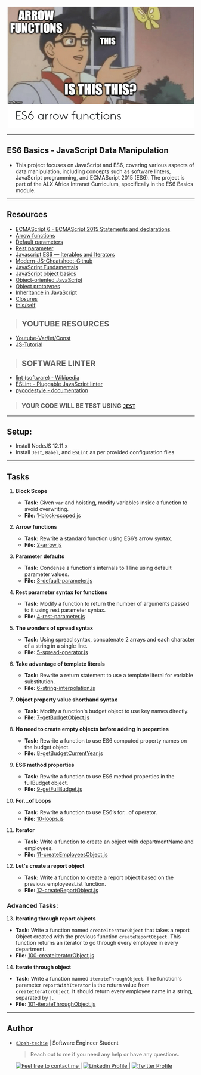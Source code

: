 <p align="center">
<img src ="../Assets/ES6_Basic.png">
</p>

---

<h2> ES6 Basics - JavaScript Data Manipulation </h2>

- This project focuses on JavaScript and ES6, covering various aspects of data manipulation, including concepts such as software linters, JavaScript programming, and ECMAScript 2015 (ES6). The project is part of the ALX Africa Intranet Curriculum, specifically in the ES6 Basics module.

---

<h2> Resources </h2>

- [ECMAScript 6 - ECMAScript 2015 Statements and declarations](https://262.ecma-international.org/6.0/#sec-statements)
- [Arrow functions](https://developer.mozilla.org/en-US/docs/Web/JavaScript/Reference/Functions/Arrow_functions)
- [Default parameters](https://developer.mozilla.org/en-US/docs/Web/JavaScript/Reference/Functions/Default_parameters)
- [Rest parameter](https://developer.mozilla.org/en-US/docs/Web/JavaScript/Reference/Functions/rest_parameters)
- [Javascript ES6 — Iterables and Iterators](https://developer.mozilla.org/en-US/docs/Web/JavaScript/Reference/Iteration_protocols)
- [Modern-JS-Cheatsheet-Github](https://github.com/mbeaudru/modern-js-cheatsheet)
- [JavaScript Fundamentals](https://developer.mozilla.org/en-US/docs/Learn/Getting_started_with_the_web/JavaScript_basics)
- [JavaScript object basics](https://developer.mozilla.org/en-US/docs/Learn/JavaScript/Objects/Basics)
- [Object-oriented JavaScript](https://developer.mozilla.org/en-US/docs/Learn/JavaScript/Objects/Classes_in_JavaScript)
- [Object prototypes](https://developer.mozilla.org/en-US/docs/Learn/JavaScript/Objects/Object_prototypes)
- [Inheritance in JavaScript](https://developer.mozilla.org/en-US/docs/Learn/JavaScript/Objects/Classes_in_JavaScript)
- [Closures](https://developer.mozilla.org/en-US/docs/Web/JavaScript/Closures)
- [this/self](https://alistapart.com/article/getoutbindingsituations/)

> ## YOUTUBE RESOURCES

- [Youtube-Var/let/Const](https://www.youtube.com/watch?v=sjyJBL5fkp8)
- [JS-Tutorial](https://www.youtube.com/watch?v=vZBCTc9zHtI)

> ## SOFTWARE LINTER

- [lint (software) - Wikipedia](<https://en.wikipedia.org/wiki/Lint_(software)>)
- [ESLint - Pluggable JavaScript linter](https://eslint.org/)
- [pycodestyle - documentation](https://pycodestyle.pycqa.org/en/latest/)

> ### YOUR CODE WILL BE TEST USING [`JEST`](https://jestjs.io/)

---

<h2> Setup: </h2>

- Install NodeJS 12.11.x
- Install `Jest`, `Babel`, and `ESLint` as per provided configuration files

---

<h2> Tasks </h2>

1. **Block Scope**

   - **Task:** Given `var` and hoisting, modify variables inside a function to avoid overwriting.
   - **File:** [1-block-scoped.js](./1-block-scoped.js)

2. **Arrow functions**

   - **Task:** Rewrite a standard function using ES6’s arrow syntax.
   - **File:** [2-arrow.js](./2-arrow.js)

3. **Parameter defaults**

   - **Task:** Condense a function's internals to 1 line using default parameter values.
   - **File:** [3-default-parameter.js](./3-default-parameter.js)

4. **Rest parameter syntax for functions**

   - **Task:** Modify a function to return the number of arguments passed to it using rest parameter syntax.
   - **File:** [4-rest-parameter.js](./4-rest-parameter.js)

5. **The wonders of spread syntax**

   - **Task:** Using spread syntax, concatenate 2 arrays and each character of a string in a single line.
   - **File:** [5-spread-operator.js](./5-spread-operator.js)

6. **Take advantage of template literals**

   - **Task:** Rewrite a return statement to use a template literal for variable substitution.
   - **File:** [6-string-interpolation.js](./6-string-interpolation.js)

7. **Object property value shorthand syntax**

   - **Task:** Modify a function's budget object to use key names directly.
   - **File:** [7-getBudgetObject.js](./7-getBudgetObject.js)

8. **No need to create empty objects before adding in properties**

   - **Task:** Rewrite a function to use ES6 computed property names on the budget object.
   - **File:** [8-getBudgetCurrentYear.js](./8-getBudgetCurrentYear.js)

9. **ES6 method properties**

   - **Task:** Rewrite a function to use ES6 method properties in the fullBudget object.
   - **File:** [9-getFullBudget.js](./9-getFullBudget.js)

10. **For...of Loops**

    - **Task:** Rewrite a function to use ES6’s for...of operator.
    - **File:** [10-loops.js](./10-loops.js)

11. **Iterator**

    - **Task:** Write a function to create an object with departmentName and employees.
    - **File:** [11-createEmployeesObject.js](./11-createEmployeesObject.js)

12. **Let's create a report object**

    - **Task:** Write a function to create a report object based on the previous employeesList function.
    - **File:** [12-createReportObject.js](./12-createReportObject.js)

### Advanced Tasks:

13. **Iterating through report objects**

- **Task:** Write a function named `createIteratorObject` that takes a report Object created with the previous function `createReportObject`. This function returns an iterator to go through every employee in every department.
- **File:** [100-createIteratorObject.js](./alx-backend-javascript/0x00-ES6_basic/100-createIteratorObject.js)

14. **Iterate through object**

- **Task:** Write a function named `iterateThroughObject`. The function's parameter `reportWithIterator` is the return value from `createIteratorObject`. It should return every employee name in a string, separated by `|`.
- **File:** [101-iterateThroughObject.js](./alx-backend-javascript/0x00-ES6_basic/101-iterateThroughObject.js)

---

<h2> Author </h2>

- [`@Josh-techie`]() | Software Engineer Student

  > Reach out to me if you need any help or have any questions.

  <a href="mailto:youssef.abouyahia@e-polytechnique.ma">
  	<img alt="Feel free to contact me" src="https://img.shields.io/badge/-Ask_me_anything-blue?style=flat&logo=Gmail&logoColor=white&link=mailto:youssef.abouyahia@e-polytechnique.ma&color=3d85c6" />
  </a>
  <span> | </span>
    <a href="https://www.linkedin.com/in/youssef-abouyahia/">
        <img alt="Linkedin Profile" src="https://img.shields.io/badge/-Linkedin-0072b1?style=flat&logo=Linkedin&logoColor=white&link=https://www.linkedin.com/in/youssef-abouyahia/" />
    </a>
    <span> | </span>
    <a href="https://twitter.com/JoesephAb">
        <img alt="Twitter Profile" src="https://img.shields.io/badge/-Twitter-0072b1?style=flat&logo=Twitter&logoColor=white&link=https://twitter.com/JoesephAb&color=1DA1F2" />
    </a>
